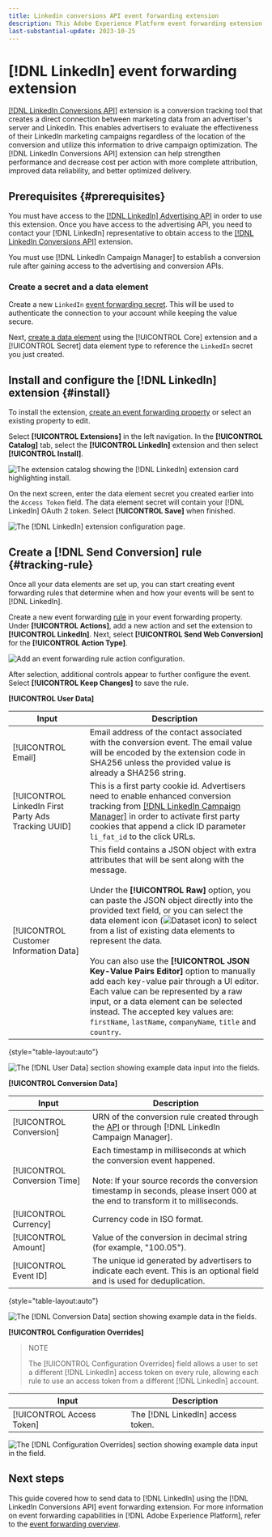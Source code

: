 ```yaml
---
title: Linkedin conversions API event forwarding extension
description: This Adobe Experience Platform event forwarding extension allows you to measure the performace of your Linkedin marketing campaign.
last-substantial-update: 2023-10-25
---
```

# [!DNL LinkedIn] event forwarding extension

[[!DNL LinkedIn Conversions API]](https://learn.microsoft.com/en-us/linkedin/marketing/integrations/ads-reporting/conversions-api) extension is a conversion tracking tool that creates a direct connection between marketing data from an advertiser's server and LinkedIn. This enables advertisers to evaluate the effectiveness of their LinkedIn marketing campaigns regardless of the location of the conversion and utilize this information to drive campaign optimization. The [!DNL LinkedIn Conversions API] extension can help strengthen performance and decrease cost per action with more complete attribution, improved data reliability, and better optimized delivery.

## Prerequisites {#prerequisites}

You must have access to the [[!DNL LinkedIn] Advertising API](https://learn.microsoft.com/en-us/linkedin/marketing/quick-start) in order to use this extension. Once you have access to the advertising API, you need to contact your [!DNL LinkedIn] representative to obtain access to the [[!DNL LinkedIn Conversions API]](https://learn.microsoft.com/en-us/linkedin/marketing/integrations/ads-reporting/conversions-api) extension.

You must use [!DNL LinkedIn Campaign Manager] to establish a conversion rule after gaining access to the advertising and conversion APIs.

### Create a secret and a data element

Create a new `LinkedIn` [event forwarding secret](../../../ui/event-forwarding/secrets.md). This will be used to authenticate the connection to your account while keeping the value secure.

Next, [create a data element](../../../ui/managing-resources/data-elements.md#create-a-data-element) using the [!UICONTROL Core] extension and a [!UICONTROL Secret] data element type to reference the `LinkedIn` secret you just created.

## Install and configure the [!DNL LinkedIn] extension {#install}

To install the extension, [create an event forwarding property](../../../ui/event-forwarding/overview.md#properties) or select an existing property to edit.

Select **[!UICONTROL Extensions]** in the left navigation. In the **[!UICONTROL Catalog]** tab, select the **[!UICONTROL LinkedIn]** extension and then select **[!UICONTROL Install]**.

![The extension catalog showing the [!DNL LinkedIn] extension card highlighting install.](../../../images/extensions/server/linkedin/install-extension.png)

On the next screen, enter the data element secret you created earlier into the `Access Token` field. The data element secret will contain your [!DNL LinkedIn] OAuth 2 token. Select **[!UICONTROL Save]** when finished.

![The [!DNL LinkedIn] extension configuration page.](../../../images/extensions/server/linkedin/configure-extension.png)

## Create a [!DNL Send Conversion] rule {#tracking-rule}

Once all your data elements are set up, you can start creating event forwarding rules that determine when and how your events will be sent to [!DNL LinkedIn].

Create a new event forwarding [rule](../../../ui/managing-resources/rules.md) in your event forwarding property. Under **[!UICONTROL Actions]**, add a new action and set the extension to **[!UICONTROL LinkedIn]**. Next, select **[!UICONTROL Send Web Conversion]** for the **[!UICONTROL Action Type]**.

![Add an event forwarding rule action configuration.](../../../images/extensions/server/linkedin/linkedin-event-action.png)

After selection, additional controls appear to further configure the event. Select **[!UICONTROL Keep Changes]** to save the rule.

**[!UICONTROL User Data]**

| Input | Description |
| --- | --- |
| [!UICONTROL Email] | Email address of the contact associated with the conversion event. The email value will be encoded by the extension code in SHA256 unless the provided value is already a SHA256 string. |
| [!UICONTROL LinkedIn First Party Ads Tracking UUID] | This is a first party cookie id. Advertisers need to enable enhanced conversion tracking from [[!DNL LinkedIn Campaign Manager]](https://www.linkedin.com/help/lms/answer/a423304/enable-first-party-cookies-on-a-linkedin-insight-tag) in order to activate first party cookies that append a click ID parameter `li_fat_id` to the click URLs. |
| [!UICONTROL Customer Information Data] | This field contains a JSON object with extra attributes that will be sent along with the message.<br><br>Under the **[!UICONTROL Raw]** option, you can paste the JSON object directly into the provided text field, or you can select the data element icon (![Dataset icon](../../../images/extensions/server/aws/data-element-icon.png)) to select from a list of existing data elements to represent the data.<br><br>You can also use the **[!UICONTROL JSON Key-Value Pairs Editor]** option to manually add each key-value pair through a UI editor. Each value can be represented by a raw input, or a data element can be selected instead. The accepted key values are: `firstName`, `lastName`, `companyName`, `title` and `country`. |

{style="table-layout:auto"}

![The [!DNL User Data] section showing example data input into the fields.](../../../images/extensions/server/linkedin/configure-extension-user-data.png)

**[!UICONTROL Conversion Data]**

| Input | Description |
| --- | --- |
| [!UICONTROL Conversion] | URN of the conversion rule created through the [API](https://learn.microsoft.com/en-us/linkedin/marketing/integrations/ads-reporting/conversions-api?view=li-lms-2023-06&tabs=http#create-a-conversion) or through [!DNL LinkedIn Campaign Manager]. |
| [!UICONTROL Conversion Time] | Each timestamp in milliseconds at which the conversion event happened. <br><br> Note: If your source records the conversion timestamp in seconds, please insert 000 at the end to transform it to milliseconds. |
| [!UICONTROL Currency] | Currency code in ISO format. |
| [!UICONTROL Amount] | Value of the conversion in decimal string (for example, "100.05"). |
| [!UICONTROL Event ID] | The unique id generated by advertisers to indicate each event. This is an optional field and is used for deduplication. |

{style="table-layout:auto"}

![The [!DNL Conversion Data] section showing example data in the fields.](../../../images/extensions/server/linkedin/configure-extension-conversions-data.png)

**[!UICONTROL Configuration Overrides]**

>NOTE
>
>The [!UICONTROL Configuration Overrides] field allows a user to set a different [!DNL LinkedIn] access token on every rule, allowing each rule to use an access token from a different [!DNL LinkedIn] account.

| Input | Description |
| --- | --- |
| [!UICONTROL Access Token] | The [!DNL LinkedIn] access token. |

![The [!DNL Configuration Overrides] section showing example data input in the field.](../../../images/extensions/server/linkedin/configure-extension-configuration-override.png)

## Next steps

This guide covered how to send data to [!DNL LinkedIn] using the [!DNL LinkedIn Conversions API] event forwarding extension. For more information on event forwarding capabilities in [!DNL Adobe Experience Platform], refer to the [event forwarding overview](../../../ui/event-forwarding/overview.md).
